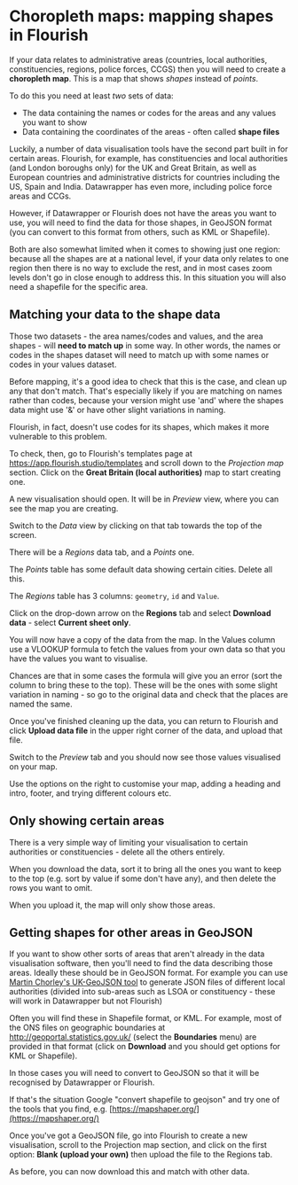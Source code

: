 # Choropleth maps: mapping shapes in Flourish

If your data relates to administrative areas (countries, local authorities, constituencies, regions, police forces, CCGS) then you will need to create a **choropleth map**. This is a map that shows *shapes* instead of *points*.

To do this you need at least *two* sets of data:

* The data containing the names or codes for the areas and any values you want to show
* Data containing the coordinates of the areas - often called **shape files**

Luckily, a number of data visualisation tools have the second part built in for certain areas. Flourish, for example, has constituencies and local authorities (and London boroughs only) for the UK and Great Britain, as well as European countries and administrative districts for countries including the US, Spain and India. Datawrapper has even more, including police force areas and CCGs. 

However, if Datawrapper or Flourish does not have the areas you want to use, you will need to find the data for those shapes, in GeoJSON format (you can convert to this format from others, such as KML or Shapefile).

Both are also somewhat limited when it comes to showing just one region: because all the shapes are at a national level, if your data only relates to one region then there is no way to exclude the rest, and in most cases zoom levels don't go in close enough to address this. In this situation you will also need a shapefile for the specific area. 

## Matching your data to the shape data

Those two datasets - the area names/codes and values, and the area shapes - will **need to match up** in some way. In other words, the names or codes in the shapes dataset will need to match up with some names or codes in your values dataset. 

Before mapping, it's a good idea to check that this is the case, and clean up any that don't match. That's especially likely if you are matching on names rather than codes, because your version might use 'and' where the shapes data might use '&' or have other slight variations in naming.

Flourish, in fact, doesn't use codes for its shapes, which makes it more vulnerable to this problem. 

To check, then, go to Flourish's templates page at https://app.flourish.studio/templates and scroll down to the *Projection map* section. Click on the **Great Britain (local authorities)** map to start creating one.

A new visualisation should open. It will be in *Preview* view, where you can see the map you are creating. 

Switch to the *Data* view by clicking on that tab towards the top of the screen. 

There will be a *Regions* data tab, and a *Points* one. 

The *Points* table has some default data showing certain cities. Delete all this.

The *Regions* table has 3 columns: `geometry`, `id` and `Value`. 

Click on the drop-down arrow on the **Regions** tab and select **Download data** - select **Current sheet only**.

You will now have a copy of the data from the map. In the Values column use a VLOOKUP formula to fetch the values from your own data so that you have the values you want to visualise.

Chances are that in some cases the formula will give you an error (sort the column to bring these to the top). These will be the ones with some slight variation in naming - so go to the original data and check that the places are named the same.

Once you've finished cleaning up the data, you can return to Flourish and click **Upload data file** in the upper right corner of the data, and upload that file.

Switch to the *Preview* tab and you should now see those values visualised on your map. 

Use the options on the right to customise your map, adding a heading and intro, footer, and trying different colours etc.

## Only showing certain areas

There is a very simple way of limiting your visualisation to certain authorities or constituencies - delete all the others entirely.

When you download the data, sort it to bring all the ones you want to keep to the top (e.g. sort by value if some don't have any), and then delete the rows you want to omit.

When you upload it, the map will only show those areas.

## Getting shapes for other areas in GeoJSON

If you want to show other sorts of areas that aren't already in the data visualisation software, then you'll need to find the data describing those areas. Ideally these should be in GeoJSON format. For example you can use [Martin Chorley's UK-GeoJSON tool](https://martinjc.github.io/UK-GeoJSON/) to generate JSON files of different local authorities (divided into sub-areas such as LSOA or constituency - these will work in Datawrapper but not Flourish)

Often you will find these in Shapefile format, or KML. For example, most of the ONS files on geographic boundaries at http://geoportal.statistics.gov.uk/ (select the **Boundaries** menu) are provided in that format (click on **Download** and you should get options for KML or Shapefile).

In those cases you will need to convert to GeoJSON so that it will be recognised by Datawrapper or Flourish. 

If that's the situation Google "convert shapefile to geojson" and try one of the tools that you find, e.g. [https://mapshaper.org/](https://mapshaper.org/)

Once you've got a GeoJSON file, go into Flourish to create a new visualisation, scroll to the Projection map section, and click on the first option: **Blank (upload your own)** then upload the file to the Regions tab.

As before, you can now download this and match with other data.
